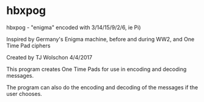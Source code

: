 # hbxpog
hbxpog - "enigma" encoded with 3/14/15/9/2/6, ie Pi)

Inspired by Germany's Enigma machine, before and during WW2, and One Time Pad ciphers

Created by TJ Wolschon 4/4/2017

This program creates One Time Pads for use in encoding and decoding messages.

The program can also do the encoding and decoding of the messages if the user chooses.
